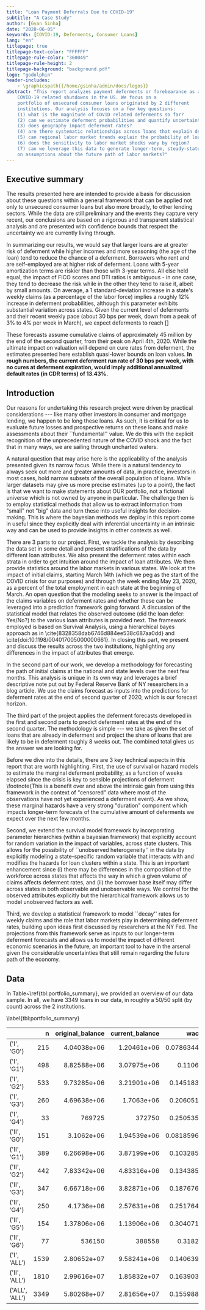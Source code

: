 ```yaml
---
title: "Loan Payment Deferrals Due to COVID-19"
subtitle: "A Case Study"
author: [Gyan Sinha]
date: "2020-06-05"
keywords: [COVID-19, Deferments, Consumer Loans]
lang: "en"
titlepage: true
titlepage-text-color: "FFFFFF"
titlepage-rule-color: "360049"
titlepage-rule-height: 2
titlepage-background: "background.pdf"
logo: "godolphin"
header-includes:
    - \graphicspath{{/home/gsinha/admin/docs/logos}}
abstract: "This report analyzes payment deferments or forebearance as a result of
    COVID-19 related shutdowns in the US. We focus on a
    portfolio of unsecured consumer loans originated by 2 different
    institutions. Our analysis focuses on a few key questions: 
    (1) what is the magnitude of COVID related deferments so far? 
    (2) can we estimate deferment probabilities and quantify uncertainty bounds around it?
    (3) does geography impact deferment rates?
    (4) are there systematic relationships across loans that explain deferment requests?
    (5) can regional labor market trends explain the probability of loan deferment? 
    (6) does the sensitivity to labor market shocks vary by region?
    (7) can we leverage this data to generate longer-term, steady-state  deferment rates based
    on assumptions about the future path of labor markets?"
---
```







## Executive summary

The results presented here are intended to provide a basis for discussion 
about these questions within a general framework that can
be applied not only to unsecured consumer loans but also more broadly,
to other lending sectors. While the data are still  preliminary and the 
events they capture very recent, our conclusions are based on a rigorous and 
transparent statistical analysis and are presented with confidence 
bounds that respect the uncertainty we are currently living through.

In summarizing our results, we would say that larger loans are at greater risk of 
deferment while higher incomes and more seasoning (the age of the loan) tend 
to reduce the chance of a deferment. Borrowers who rent and are self-employed
are at higher risk of deferment. Loans with 5-year amortization terms are
riskier than those with 3-year terms. All else held equal, the impact of FICO scores
and DTI ratios is ambiguous - in one case, they tend to decrease the risk while 
in the other they tend to raise it, albeit by small amounts. On average, 
a 1 standard-deviation increase in a state's weekly claims (as a percentage of 
the labor force) implies a roughly 12% increase in deferment probabilities, 
although this parameter exhibits substantial variation across states.
Given the current level of deferments and 
their recent weekly pace (about 30 bps per week, down from a peak of 3%
to 4% per week in March), we expect deferments to reach []

These forecasts assume cumulative claims of 
approximately 45 million by the end of the second quarter, from their peak on
April 4th, 2020. While the ultimate impact on valuation will depend on cure rates
from deferment, the estimates presented here establish quasi-lower bounds on 
loan values. **In rough numbers, the current deferment run rate of 
30 bps per week, with no cures at deferment expiration, would imply 
additional annualized default rates (in CDR terms) of 
13.43%.**










## Introduction

Our reasons for undertaking this research project were driven by
practical considerations --- like many other investors in consumer and
mortgage lending, we happen to be long these loans. As such, it is
critical for us to evaluate future losses and prospective returns on
these loans and make assessments about their ``fundamental'' value.
We do this with the explicit recognition of the unprecedented nature
of the COVID shock and the fact that in many ways, we are sailing
through uncharted waters.

A natural question that may arise here is the applicability of the analysis
presented given its narrow focus. While there is a natural
tendency to always seek out more and greater amounts of data, in
practice, investors in most cases, hold narrow subsets of the overall population of
loans. While larger datasets may give us more precise estimates (up to
a point), the fact is that we want to make statements about OUR
portfolio, not a fictional universe which is not owned by anyone in
particular. The challenge then is to employ statistical methods that
allow us to extract information from "small" not "big" data and
turn these into useful insights for decision-making. This is where the
bayesian methods we deploy in this report come in useful since they
explicitly deal with inferential uncertainty in an intrinsic way and
can be used to provide insights in other contexts as well.

There are 3 parts to our project. First, we tackle the analysis by
describing the data set in some detail and present
stratifications of the data by different loan attributes. We also
present the deferment rates within each strata in order to get
intuition around the impact of loan attributes. We then
provide statistics around the labor markets in various states. We look
at the impact of initial claims, starting March 14th (which we peg as
the start of the COVID crisis for our purposes) and through the week
ending May 23, 2020, as a percent
of the total employment in each state at the beginning of March. 
An open question that the modeling seeks to answer is the impact of the
claims variables on deferment rates and whether these can be leveraged into a 
prediction framework going forward. A discussion of the statistical model 
that relates the observed outcome (did the loan defer: Yes/No?) to the 
various loan attributes is provided next. The framework employed is based on 
Survival Analysis, using a hierarchical bayes approach as
in \cite{8328358dab6746d884ee538c687aa0dd} and \cite{doi:10.1198/004017005000000661}. 
In closing this part, we
present and discuss the results across the two institutions,
highlighting any differences in the impact of attributes that emerge.

In the second part of our work, we develop a methodology for
forecasting the path of initial claims at the national and state
levels over the next few months. This analysis is unique in its own
way and leverages a brief descriptive note put out by Federal Reserve
Bank of NY researchers in a blog article. We use the claims forecast
as inputs into the predictions for deferment rates at the end of
second quarter of 2020, which is our forecast horizon.

The third part of the project applies the deferment forecasts
developed in the first and second parts to predict deferment
rates at the end of the second quarter. The methodology is 
simple --- we take as given the set of loans that are already
in deferment and project the share of loans that are likely
to be in deferment roughly 8 weeks out. The combined total
gives us the answer we are looking for.

Before we dive into the details, there are 3 key technical aspects in
this report that are worth highlighting.  First, the use of survival or
hazard models to estimate the marginal deferment probability, as a
function of weeks elapsed since the crisis is key to sensible
projections of deferment \footnote{This is a benefit over and above
the intrinsic gain from using this framework in the context of 
"censored" data where most of the observations have not yet 
experienced a deferment event}. As we show, these marginal
hazards have a very strong "duration" component which impacts
longer-term forecasts of the cumulative amount of deferments we expect
over the next few months. 

Second, we extend the survival model
framework by incorporating parameter hierarchies (within a bayesian
framework) that explicitly account for random variation in the impact
of variables, across state clusters. This allows for the 
possibility of ``unobserved heterogeneity'' in the data by
explicitly modeling a state-specific random variable that interacts
with and modifies the hazards for loan clusters within a state. This 
is an important enhancement since (i) there may be
differences in the composition of the workforce across states that
affects the way in which a given volume of claims affects deferment
rates, and (ii) the borrower base itself may differ across states in both
observable and unobservable ways. We control for the observed
attributes explicitly but the hierarchical framework allows us to
model unobserved factors as well. 

Third, we develop a statistical framework 
to model ``decay'' rates for weekly claims and the role that labor markets 
play in determining deferment rates, building upon ideas first discussed 
by researchers at the NY Fed. The projections from this framework serve as 
inputs to our longer-term deferment forecasts and allows us to model the 
impact of different economic scenarios in the future, an important tool to have
in the arsenal given the considerable uncertainties that still remain
regarding the future path of the economy.

## Data
In Table~\ref{tbl:portfolio_summary}, we provided an overview of our 
data sample. In all, we have 3349 loans
in our data, in roughly a 50/50 split (by count) across the 2 institutions.


\label{tbl:portfolio_summary}


|                |    n |   original_balance |   current_balance |       wac |      age |    fico |    term |     defer |       pct |
|:---------------|-----:|-------------------:|------------------:|----------:|---------:|--------:|--------:|----------:|----------:|
| ('I', 'G0')    |  215 |        4.04038e+06 |       1.20461e+06 | 0.0786344 | 22.1732  | 732.574 | 45.6385 | 0.0955156 | 0.0427689 |
| ('I', 'G1')    |  498 |        8.82588e+06 |       3.07975e+06 | 0.1106    | 22.792   | 705.999 | 48.1773 | 0.11051   | 0.109344  |
| ('I', 'G2')    |  533 |        9.73285e+06 |       3.21901e+06 | 0.145183  | 27.6323  | 689.317 | 48.8623 | 0.182699  | 0.114289  |
| ('I', 'G3')    |  260 |        4.69638e+06 |       1.7063e+06  | 0.206051  | 24.6598  | 683.099 | 49.8525 | 0.198377  | 0.0605809 |
| ('I', 'G4')    |   33 |   769725           |  372750           | 0.250535  | 25.6807  | 690.638 | 52.7404 | 0.176581  | 0.0132342 |
| ('II', 'G0')   |  151 |        3.1062e+06  |       1.94539e+06 | 0.0818596 | 11.5285  | 766.627 | 43.3109 | 0.0265655 | 0.0690699 |
| ('II', 'G1')   |  389 |        6.26698e+06 |       3.87199e+06 | 0.103285  | 12.3649  | 726.713 | 41.7204 | 0.0587865 | 0.137472  |
| ('II', 'G2')   |  442 |        7.83342e+06 |       4.83316e+06 | 0.134385  | 14.0987  | 707.304 | 41.4661 | 0.100014  | 0.171598  |
| ('II', 'G3')   |  347 |        6.66718e+06 |       3.82871e+06 | 0.187676  | 16.8439  | 696.506 | 44.56   | 0.191646  | 0.135936  |
| ('II', 'G4')   |  250 |        4.1736e+06  |       2.57631e+06 | 0.251764  | 16.2308  | 683.353 | 46.3566 | 0.144047  | 0.0914702 |
| ('II', 'G5')   |  154 |        1.37806e+06 |       1.13906e+06 | 0.304071  |  8.88784 | 676.266 | 49.0375 | 0.119535  | 0.0404416 |
| ('II', 'G6')   |   77 |   536150           |  388558           | 0.3182    | 10.7678  | 665.143 | 36      | 0.162868  | 0.0137955 |
| ('I', 'ALL')   | 1539 |        2.80652e+07 |       9.58241e+06 | 0.140639  | 24.7851  | 699.061 | 48.5641 | 0.151092  | 0.340217  |
| ('II', 'ALL')  | 1810 |        2.99616e+07 |       1.85832e+07 | 0.163903  | 13.9405  | 709.229 | 43.3774 | 0.111229  | 0.659783  |
| ('ALL', 'ALL') | 3349 |        5.80268e+07 |       2.81656e+07 | 0.155988  | 17.63    | 705.77  | 45.142  | 0.124791  | 1         |

